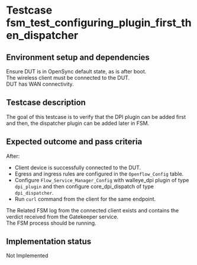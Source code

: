 # Testcase fsm_test_configuring_plugin_first_then_dispatcher

## Environment setup and dependencies

Ensure DUT is in OpenSync default state, as is after boot.\
The wireless client must be connected to the DUT.\
DUT has
WAN connectivity.

## Testcase description

The goal of this testcase is to verify that the DPI plugin can be added first and then, the dispatcher plugin can be
added later in FSM.

## Expected outcome and pass criteria

After:

- Client device is successfully connected to the DUT.
- Egress and ingress rules are configured in the `Openflow_Config` table.
- Configure `Flow_Service_Manager_Config` with walleye_dpi plugin of type `dpi_plugin` and then configure
  core_dpi_dispatch of type `dpi_dispatcher`.
- Run `curl` command from the client for the same endpoint.

The Related FSM log from the connected client exists and contains the verdict received from the Gatekeeper service.\
The
FSM process should be running.

## Implementation status

Not Implemented
